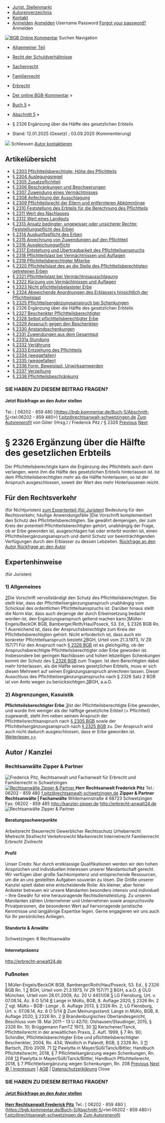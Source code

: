   * [Jurist. Stellenmarkt](https://bgb.kommentar.de/Buch-5/Abschnitt-5/</job-board> "Jurist. Stellenmarkt")
  * [Autorenverzeichnis](https://bgb.kommentar.de/Buch-5/Abschnitt-5/</Autorenverzeichnis> "Autorenverzeichnis")
  * [Kontakt](https://bgb.kommentar.de/Buch-5/Abschnitt-5/</Kontakt>)
  * [Anmelden](https://bgb.kommentar.de/Buch-5/Abschnitt-5/<#login> "show login form") [Anmelden](https://bgb.kommentar.de/Buch-5/Abschnitt-5/<#> "hide login form") Username Password
[Forgot your password?](https://bgb.kommentar.de/Buch-5/Abschnitt-5/</user/forgotpassword>) Anmelden 


[![BGB Online Kommentar](https://bgb.kommentar.de/extension/bgb/design/bgb/images/logo.png)](https://bgb.kommentar.de/Buch-5/Abschnitt-5/</> "BGB Online Kommentar")
Suchen
Navigation
  * [Allgemeiner Teil](https://bgb.kommentar.de/Buch-5/Abschnitt-5/</Buch-1>)
  * [Recht der Schuldverhältnisse](https://bgb.kommentar.de/Buch-5/Abschnitt-5/</Buch-2>)
  * [Sachenrecht](https://bgb.kommentar.de/Buch-5/Abschnitt-5/</Buch-3>)
  * [Familienrecht](https://bgb.kommentar.de/Buch-5/Abschnitt-5/</Buch-4>)
  * [Erbrecht](https://bgb.kommentar.de/Buch-5/Abschnitt-5/</Buch-5>)


  * [Der online BGB-Kommentar](https://bgb.kommentar.de/Buch-5/Abschnitt-5/</>) »
  * [Buch 5](https://bgb.kommentar.de/Buch-5/Abschnitt-5/</Buch-5>) »
  * [Abschnitt 5](https://bgb.kommentar.de/Buch-5/Abschnitt-5/</Buch-5/Abschnitt-5>) »
  * § 2326 Ergänzung über die Hälfte des gesetzlichen Erbteils 
  * Stand: 12.01.2025 (Gesetz) ; 03.09.2020 (Kommentierung) 


![](https://vg01.met.vgwort.de/na/1c9909529ead4f509072c06d9081a7d5)
Schliessen 
[ Autor kontaktieren ](https://bgb.kommentar.de/Buch-5/Abschnitt-5/<#autorKanzlei28100>)
## Artikelübersicht
  * [ § 2303 Pflichtteilsberechtigte; Höhe des Pflichtteils ](https://bgb.kommentar.de/Buch-5/Abschnitt-5/</Buch-5/Abschnitt-5/Pflichtteilsberechtigte-Hoehe-des-Pflichtteils>)
  * [ § 2304 Auslegungsregel ](https://bgb.kommentar.de/Buch-5/Abschnitt-5/</Buch-5/Abschnitt-5/Auslegungsregel>)
  * [ § 2305 Zusatzpflichtteil ](https://bgb.kommentar.de/Buch-5/Abschnitt-5/</Buch-5/Abschnitt-5/Zusatzpflichtteil>)
  * [ § 2306 Beschränkungen und Beschwerungen ](https://bgb.kommentar.de/Buch-5/Abschnitt-5/</Buch-5/Abschnitt-5/Beschraenkungen-und-Beschwerungen>)
  * [ § 2307 Zuwendung eines Vermächtnisses ](https://bgb.kommentar.de/Buch-5/Abschnitt-5/</Buch-5/Abschnitt-5/Zuwendung-eines-Vermaechtnisses>)
  * [ § 2308 Anfechtung der Ausschlagung ](https://bgb.kommentar.de/Buch-5/Abschnitt-5/</Buch-5/Abschnitt-5/Anfechtung-der-Ausschlagung>)
  * [ § 2309 Pflichtteilsrecht der Eltern und entfernteren Abkömmlinge ](https://bgb.kommentar.de/Buch-5/Abschnitt-5/</Buch-5/Abschnitt-5/Pflichtteilsrecht-der-Eltern-und-entfernteren-Abkoemmlinge>)
  * [ § 2310 Feststellung des Erbteils für die Berechnung des Pflichtteils ](https://bgb.kommentar.de/Buch-5/Abschnitt-5/</Buch-5/Abschnitt-5/Feststellung-des-Erbteils-fuer-die-Berechnung-des-Pflichtteils>)
  * [ § 2311 Wert des Nachlasses ](https://bgb.kommentar.de/Buch-5/Abschnitt-5/</Buch-5/Abschnitt-5/Wert-des-Nachlasses>)
  * [ § 2312 Wert eines Landguts ](https://bgb.kommentar.de/Buch-5/Abschnitt-5/</Buch-5/Abschnitt-5/Wert-eines-Landguts>)
  * [ § 2313 Ansatz bedingter, ungewisser oder unsicherer Rechte; Feststellungspflicht des Erben ](https://bgb.kommentar.de/Buch-5/Abschnitt-5/</Buch-5/Abschnitt-5/Ansatz-bedingter-ungewisser-oder-unsicherer-Rechte-Feststellungspflicht-des-Erben>)
  * [ § 2314 Auskunftspflicht des Erben ](https://bgb.kommentar.de/Buch-5/Abschnitt-5/</Buch-5/Abschnitt-5/Auskunftspflicht-des-Erben>)
  * [ § 2315 Anrechnung von Zuwendungen auf den Pflichtteil ](https://bgb.kommentar.de/Buch-5/Abschnitt-5/</Buch-5/Abschnitt-5/Anrechnung-von-Zuwendungen-auf-den-Pflichtteil>)
  * [ § 2316 Ausgleichungspflicht ](https://bgb.kommentar.de/Buch-5/Abschnitt-5/</Buch-5/Abschnitt-5/Ausgleichungspflicht>)
  * [ § 2317 Entstehung und Übertragbarkeit des Pflichtteilsanspruchs ](https://bgb.kommentar.de/Buch-5/Abschnitt-5/</Buch-5/Abschnitt-5/Entstehung-und-Uebertragbarkeit-des-Pflichtteilsanspruchs>)
  * [ § 2318 Pflichtteilslast bei Vermächtnissen und Auflagen ](https://bgb.kommentar.de/Buch-5/Abschnitt-5/</Buch-5/Abschnitt-5/Pflichtteilslast-bei-Vermaechtnissen-und-Auflagen>)
  * [ § 2319 Pflichtteilsberechtigter Miterbe ](https://bgb.kommentar.de/Buch-5/Abschnitt-5/</Buch-5/Abschnitt-5/Pflichtteilsberechtigter-Miterbe>)
  * [ § 2320 Pflichtteilslast des an die Stelle des Pflichtteilsberechtigten getretenen Erben ](https://bgb.kommentar.de/Buch-5/Abschnitt-5/</Buch-5/Abschnitt-5/Pflichtteilslast-des-an-die-Stelle-des-Pflichtteilsberechtigten-getretenen-Erben>)
  * [ § 2321 Pflichtteilslast bei Vermächtnisausschlagung ](https://bgb.kommentar.de/Buch-5/Abschnitt-5/</Buch-5/Abschnitt-5/Pflichtteilslast-bei-Vermaechtnisausschlagung>)
  * [ § 2322 Kürzung von Vermächtnissen und Auflagen ](https://bgb.kommentar.de/Buch-5/Abschnitt-5/</Buch-5/Abschnitt-5/Kuerzung-von-Vermaechtnissen-und-Auflagen>)
  * [ § 2323 Nicht pflichtteilsbelasteter Erbe ](https://bgb.kommentar.de/Buch-5/Abschnitt-5/</Buch-5/Abschnitt-5/Nicht-pflichtteilsbelasteter-Erbe>)
  * [ § 2324 Abweichende Anordnungen des Erblassers hinsichtlich der Pflichtteilslast ](https://bgb.kommentar.de/Buch-5/Abschnitt-5/</Buch-5/Abschnitt-5/Abweichende-Anordnungen-des-Erblassers-hinsichtlich-der-Pflichtteilslast>)
  * [ § 2325 Pflichtteilsergänzungsanspruch bei Schenkungen ](https://bgb.kommentar.de/Buch-5/Abschnitt-5/</Buch-5/Abschnitt-5/Pflichtteilsergaenzungsanspruch-bei-Schenkungen>)
  * § 2326 Ergänzung über die Hälfte des gesetzlichen Erbteils 
  * [ § 2327 Beschenkter Pflichtteilsberechtigter ](https://bgb.kommentar.de/Buch-5/Abschnitt-5/</Buch-5/Abschnitt-5/Beschenkter-Pflichtteilsberechtigter>)
  * [ § 2328 Selbst pflichtteilsberechtigter Erbe ](https://bgb.kommentar.de/Buch-5/Abschnitt-5/</Buch-5/Abschnitt-5/Selbst-pflichtteilsberechtigter-Erbe>)
  * [ § 2329 Anspruch gegen den Beschenkten ](https://bgb.kommentar.de/Buch-5/Abschnitt-5/</Buch-5/Abschnitt-5/Anspruch-gegen-den-Beschenkten>)
  * [ § 2330 Anstandsschenkungen ](https://bgb.kommentar.de/Buch-5/Abschnitt-5/</Buch-5/Abschnitt-5/Anstandsschenkungen>)
  * [ § 2331 Zuwendungen aus dem Gesamtgut ](https://bgb.kommentar.de/Buch-5/Abschnitt-5/</Buch-5/Abschnitt-5/Zuwendungen-aus-dem-Gesamtgut>)
  * [ § 2331a Stundung ](https://bgb.kommentar.de/Buch-5/Abschnitt-5/</Buch-5/Abschnitt-5/Stundung>)
  * [ § 2332 Verjährung ](https://bgb.kommentar.de/Buch-5/Abschnitt-5/</Buch-5/Abschnitt-5/Verjaehrung>)
  * [ § 2333 Entziehung des Pflichtteils ](https://bgb.kommentar.de/Buch-5/Abschnitt-5/</Buch-5/Abschnitt-5/Entziehung-des-Pflichtteils>)
  * [ § 2334 (weggefallen) ](https://bgb.kommentar.de/Buch-5/Abschnitt-5/</Buch-5/Abschnitt-5/weggefallen>)
  * [ § 2335 (weggefallen) ](https://bgb.kommentar.de/Buch-5/Abschnitt-5/</Buch-5/Abschnitt-5/weggefallen2>)
  * [ § 2336 Form, Beweislast, Unwirksamwerden ](https://bgb.kommentar.de/Buch-5/Abschnitt-5/</Buch-5/Abschnitt-5/Form-Beweislast-Unwirksamwerden>)
  * [ § 2337 Verzeihung ](https://bgb.kommentar.de/Buch-5/Abschnitt-5/</Buch-5/Abschnitt-5/Verzeihung>)
  * [ § 2338 Pflichtteilsbeschränkung ](https://bgb.kommentar.de/Buch-5/Abschnitt-5/</Buch-5/Abschnitt-5/Pflichtteilsbeschraenkung>)


### SIE HABEN ZU DIESEM BEITRAG FRAGEN?
####  Jetzt Rückfrage an den Autor stellen 
Tel.: [ 06202 - 859 480 ](https://bgb.kommentar.de/Buch-5/Abschnitt-5/<tel:06202 - 859 480>) f.pitz@rechtsanwalt-schwetzingen.de [Zum Autorenprofil](https://bgb.kommentar.de/Buch-5/Abschnitt-5/<#autorKanzlei28100>)
von Göler (Hrsg.) /  Frederick Pitz / § 2326 
[Previous](https://bgb.kommentar.de/Buch-5/Abschnitt-5/</Buch-5/Abschnitt-5/Pflichtteilsergaenzungsanspruch-bei-Schenkungen> "§ 2325 Pflichtteilsergänzungsanspruch bei Schenkungen") [Next](https://bgb.kommentar.de/Buch-5/Abschnitt-5/</Buch-5/Abschnitt-5/Beschenkter-Pflichtteilsberechtigter> "§ 2327 Beschenkter Pflichtteilsberechtigter")
# § 2326 Ergänzung über die Hälfte des gesetzlichen Erbteils
Der Pflichtteilsberechtigte kann die Ergänzung des Pflichtteils auch dann verlangen, wenn ihm die Hälfte des gesetzlichen Erbteils hinterlassen ist. Ist dem Pflichtteilsberechtigten mehr als die Hälfte hinterlassen, so ist der Anspruch ausgeschlossen, soweit der Wert des mehr Hinterlassenen reicht.
## Für den Rechtsverkehr 
(für Nichtjuristen)
[zum Expertenteil (für Juristen)](https://bgb.kommentar.de/Buch-5/Abschnitt-5/<#expertenhinweise>)
Bedeutung für den Rechtsverkehr, häufige Anwendungsfälle
[1](https://bgb.kommentar.de/Buch-5/Abschnitt-5/<https:/bgb.kommentar.de/Buch-5/Abschnitt-5/Ergaenzung-ueber-die-Haelfte-des-gesetzlichen-Erbteils#1>)Die Vorschrift komplementiert den Schutz des Pflichtteilsberechtigten. Sie gewährt demjenigen, der zum Kreis der potentiell Pflichtteilsberechtigten gehört, unabhängig der Frage, ob er Erbe geworden ist, ausgeschlagen hat oder enterbt worden ist, einen Pflichtteilsergänzungsanspruch und damit Schutz vor beeinträchtigenden Verfügungen durch den Erblasser zu dessen Lebzeiten.
[ Rückfrage an den Autor ](https://bgb.kommentar.de/Buch-5/Abschnitt-5/<#autorKanzlei28100>) [ Rückfrage an den Autor ](https://bgb.kommentar.de/Buch-5/Abschnitt-5/<#autorKanzlei28100>)
## Expertenhinweise
(für Juristen)
### 1) Allgemeines
[2](https://bgb.kommentar.de/Buch-5/Abschnitt-5/<https:/bgb.kommentar.de/Buch-5/Abschnitt-5/Ergaenzung-ueber-die-Haelfte-des-gesetzlichen-Erbteils/Allgemeines#2>)Die Vorschrift vervollständigt den Schutz des Pflichtteilsberechtigten. Sie stellt klar, dass der Pflichtteilsergänzungsanspruch unabhängig vom Schicksal des ordentlichen Pflichtteilsanspruchs ist.
Darüber hinaus stellt die Norm klar, dass auch derjenige der durch Erbeinsetzung bedacht worden ist, den Ergänzungsanspruch geltend machen kann.[1](https://bgb.kommentar.de/Buch-5/Abschnitt-5/<#fn:1>)Müller-Engels/BeckOK BGB, Bamberger/Roth/Hau/Poseck, 53. Ed., § 2326 BGB Rn. 1
Ausreichend ist, dass der Anspruchsberechtigte zum Kreis der Pflichtteilsberechtigten gehört. Nicht erforderlich ist, dass auch ein konkreter Pflichtteilsanspruch besteht.[2](https://bgb.kommentar.de/Buch-5/Abschnitt-5/<#fn:2>)BGH, Urteil vom 21.3.1973, IV ZR 157/71 Für den Anspruch nach [§ 2326 BGB](https://bgb.kommentar.de/Buch-5/Abschnitt-5/</Buch-5/Abschnitt-5/Ergaenzung-ueber-die-Haelfte-des-gesetzlichen-Erbteils>) ist es gleichgültig, ob der Anspruchsberechtigte Pflichtteilsberechtigter oder Erbe geworden ist. Insbesondere bei geringen Nachlässen und hohen lebzeitigen Schenkungen kommt der Schutz des [§ 2326 BGB](https://bgb.kommentar.de/Buch-5/Abschnitt-5/</Buch-5/Abschnitt-5/Ergaenzung-ueber-die-Haelfte-des-gesetzlichen-Erbteils>) zum Tragen. Ist dem Berechtigten dabei mehr hinterlassen, als die Hälfte seines gesetzlichen Erbteils, muss er sich diesen Mehrwert auf seinen Ergänzungsanspruch anrechnen lassen. Dieser Ausschluss des Pflichtteilsergänzungsanspruchs nach § 2326 Satz 2 BGB ist von Amts wegen zu berücksichtigen.[3](https://bgb.kommentar.de/Buch-5/Abschnitt-5/<#fn:3>)BGH, a.a.O.
### 2) Abgrenzungen, Kasuistik
**Pflichtteilsberechtigter Erbe**
[3](https://bgb.kommentar.de/Buch-5/Abschnitt-5/<https:/bgb.kommentar.de/Buch-5/Abschnitt-5/Ergaenzung-ueber-die-Haelfte-des-gesetzlichen-Erbteils/Abgrenzungen-Kasuistik#3>)Ist der Pflichtteilsberechtigte Erbe geworden, und wurde ihm weniger als der hälftige gesetzliche Erbteil (= Pflichtteil) zugewandt, steht ihm neben seinem Anspruch der Pflichtteilsrechtsanspruch nach [§ 2305 BGB](https://bgb.kommentar.de/Buch-5/Abschnitt-5/<https:/bgb.kommentar.de/Buch-5/Abschnitt-5/Zusatzpflichtteil?search=2305>) sowie der Pflichtteilsergänzungsanspruch nach [§ 2325 BGB](https://bgb.kommentar.de/Buch-5/Abschnitt-5/<https:/bgb.kommentar.de/Buch-5/Abschnitt-5/Pflichtteilsergaenzungsanspruch-bei-Schenkungen?search=2325>) zu. Der Anspruch wird auch nicht dadurch ausgeschlossen, dass er Erbe geworden ist.
[Weiterlesen >> ](https://bgb.kommentar.de/Buch-5/Abschnitt-5/</Buch-5/Abschnitt-5/Ergaenzung-ueber-die-Haelfte-des-gesetzlichen-Erbteils/Abgrenzungen-Kasuistik>)
## Autor / Kanzlei
### Rechtsanwälte Zipper & Partner
![Frederick Pitz, Rechtsanwalt und Fachanwalt für Erbrecht und Familienrecht in Schwetzingen](https://bgb.kommentar.de/var/bgb_online/storage/images/users/author/frederick-pitz/434058-5-ger-DE/Frederick-Pitz_profilelogo.jpg)
[ ![Rechtsanwälte Zipper & Partner](https://bgb.kommentar.de/var/bgb_online/storage/images/companies/rechtsanwaelte-zipper-partner/432605-1-ger-DE/Rechtsanwaelte-Zipper-Partner_large.png) ](https://bgb.kommentar.de/Buch-5/Abschnitt-5/<http:/erbrecht-anwalt24.de>)
**Herr Rechtsanwalt Frederick Pitz** Tel.: 06202 - 859 480 f.pitz@rechtsanwalt-schwetzingen.de
**Zipper & Partner Rechtsanwälte | Fachanwälte**
Wildemannstraße 4
68723 Schwetzingen
Fax: 06202 - 859 485
<http://kanzlei-zipper.de>
<http://erbrecht-anwalt24.de>
![Rechtsanwälte Zipper & Partner](https://bgb.kommentar.de/var/bgb_online/storage/images/companies/rechtsanwaelte-zipper-partner/432605-1-ger-DE/Rechtsanwaelte-Zipper-Partner_large.png)
#### Beratungsschwerpunkte
Arbeitsrecht Steuerrecht Gewerblicher Rechtsschutz Urheberrecht Mietrecht Strafrecht Verkehrsrecht Markenrecht Internetrecht Familienrecht Erbrecht Zivilrecht
#### Profil
Unser Credo: Nur durch erstklassige Qualifikationen werden wir den hohen Ansprüchen und individuellen Interessen unserer Mandantschaft gerecht.
Wir verfügen über große Sachkompetenz und entsprechende Ressourcen, um die an uns gestellten Aufgaben souverän zu lösen. Die Größe unserer Kanzlei spielt dabei eine entscheidende Rolle: Als kleiner, aber feiner Anbieter betreuen wir unsere Mandanten besonders intensiv und individuell – Ihre Gewähr für eine herausragende Rechtsdienstleistung.
Zu unseren Mandanten zählen Unternehmer und Unternehmen sowie anspruchsvolle Privatpersonen, die besonderen Wert auf hervorragende juristische Kenntnisse und langjährige Expertise legen. Gerne engagieren wir uns auch für Ihr persönliches Anliegen.
#### Standorte & Anwälte
Schwetzingen: 6 Rechtsanwälte
#### Internetpräsenz
<http://erbrecht-anwalt24.de>
### Fußnoten
[1](https://bgb.kommentar.de/Buch-5/Abschnitt-5/<#>) Müller-Engels/BeckOK BGB, Bamberger/Roth/Hau/Poseck, 53. Ed., § 2326 BGB Rn. 1
[2](https://bgb.kommentar.de/Buch-5/Abschnitt-5/<#>) BGH, Urteil vom 21.3.1973, IV ZR 157/71
[3](https://bgb.kommentar.de/Buch-5/Abschnitt-5/<#>) BGH, a.a.O.
[4](https://bgb.kommentar.de/Buch-5/Abschnitt-5/</Buch-5/Abschnitt-5/Ergaenzung-ueber-die-Haelfte-des-gesetzlichen-Erbteils/Abgrenzungen-Kasuistik#fnref:4>) OLG München, Urteil vom 28.01.2009, Az. 20 U 4451/08
[5](https://bgb.kommentar.de/Buch-5/Abschnitt-5/</Buch-5/Abschnitt-5/Ergaenzung-ueber-die-Haelfte-des-gesetzlichen-Erbteils/Abgrenzungen-Kasuistik#fnref:5>) LG Flensburg, Urt. v. 07.08.14, Az. 8 O 5/14
[6](https://bgb.kommentar.de/Buch-5/Abschnitt-5/</Buch-5/Abschnitt-5/Ergaenzung-ueber-die-Haelfte-des-gesetzlichen-Erbteils/Abgrenzungen-Kasuistik#fnref:6>) Lange in MüKo, BGB, 8. Auflage 2020, § 2326 Rn. 2
[7](https://bgb.kommentar.de/Buch-5/Abschnitt-5/</Buch-5/Abschnitt-5/Ergaenzung-ueber-die-Haelfte-des-gesetzlichen-Erbteils/Abgrenzungen-Kasuistik#fnref:7>) vgl. MüKo – BGB- _Lange_ , 6. Auflage 2013, § 2326 Rn. 2; LG Flensburg, Urt. v. 07.08.14, Az. 8 O 5/14
[8](https://bgb.kommentar.de/Buch-5/Abschnitt-5/</Buch-5/Abschnitt-5/Ergaenzung-ueber-die-Haelfte-des-gesetzlichen-Erbteils/Abgrenzungen-Kasuistik#fnref:8>) Zum Meinungsstand: Lange in MüKo, BGB, 8. Auflage 2020, § 2326 Rn. 2
[9](https://bgb.kommentar.de/Buch-5/Abschnitt-5/</Buch-5/Abschnitt-5/Ergaenzung-ueber-die-Haelfte-des-gesetzlichen-Erbteils/Abgrenzungen-Kasuistik#fnref:9>) Brandenburgisches Oberlandesgericht, Beschluss vom 18. Mai 2011 – 13 U 42/10; Olshausen/Staudinger, 2015, § 2326 Rn. 10; Brüggemann FamTZ 1973, 30
[10](https://bgb.kommentar.de/Buch-5/Abschnitt-5/</Buch-5/Abschnitt-5/Ergaenzung-ueber-die-Haelfte-des-gesetzlichen-Erbteils/Abgrenzungen-Kasuistik#fnref:10>) Kerschener/Tanck, Pflichtteilsrecht in der anwaltlichen Praxis, 2. Aufl. 1999, § 7 Rn. 90; Schindler, Pflichtteilsberechtigter Erbe und pflichtteilsberechtigter Beschenkter, 2004, Rn. 434; Weidlich in Palandt, BGB, § 2326 Rn. 3
[11](https://bgb.kommentar.de/Buch-5/Abschnitt-5/</Buch-5/Abschnitt-5/Ergaenzung-ueber-die-Haelfte-des-gesetzlichen-Erbteils/Abgrenzungen-Kasuistik#fnref:11>) Bartsch, ZErb 2009, 71
[12](https://bgb.kommentar.de/Buch-5/Abschnitt-5/</Buch-5/Abschnitt-5/Ergaenzung-ueber-die-Haelfte-des-gesetzlichen-Erbteils/Abgrenzungen-Kasuistik#fnref:12>) Pawlytta in Mayer/Süß/Tanck/Bittler, Handbuch Pflichtteilsrecht, 2018, § 7 Pflichtteilsergänzung wegen Schenkungen, Rn. 208
[13](https://bgb.kommentar.de/Buch-5/Abschnitt-5/</Buch-5/Abschnitt-5/Ergaenzung-ueber-die-Haelfte-des-gesetzlichen-Erbteils/Abgrenzungen-Kasuistik#fnref:13>) Pawlytta in Mayer/Süß/Tanck/Bittler, Handbuch Pflichtteilsrecht, 2018, § 7 Pflichtteilsergänzung wegen Schenkungen, Rn. 208
[Previous](https://bgb.kommentar.de/Buch-5/Abschnitt-5/</Buch-5/Abschnitt-5/Pflichtteilsergaenzungsanspruch-bei-Schenkungen> "§ 2325 Pflichtteilsergänzungsanspruch bei Schenkungen") [Next](https://bgb.kommentar.de/Buch-5/Abschnitt-5/</Buch-5/Abschnitt-5/Beschenkter-Pflichtteilsberechtigter> "§ 2327 Beschenkter Pflichtteilsberechtigter")
[© | Impressum](https://bgb.kommentar.de/Buch-5/Abschnitt-5/</Kontakt>) | [AGB](https://bgb.kommentar.de/Buch-5/Abschnitt-5/</AGB>) | [Datenschutzerklärung](https://bgb.kommentar.de/Buch-5/Abschnitt-5/</Datenschutzerklaerung-fuer-Leser>)
Close
### SIE HABEN ZU DIESEM BEITRAG FRAGEN?
####  [ Jetzt Rückfrage an den Autor stellen ](https://bgb.kommentar.de/Buch-5/Abschnitt-5/<#autorKanzlei28100>)
[ ](https://bgb.kommentar.de/Buch-5/Abschnitt-5/<#autorKanzlei28100>)
**[Herr Rechtsanwalt Frederick Pitz](https://bgb.kommentar.de/Buch-5/Abschnitt-5/<#autorKanzlei28100>)** Tel.: [ 06202 - 859 480 ](https://bgb.kommentar.de/Buch-5/Abschnitt-5/<tel:06202 - 859 480>) f.pitz@rechtsanwalt-schwetzingen.de [Zum Autorenprofil](https://bgb.kommentar.de/Buch-5/Abschnitt-5/<#autorKanzlei28100>)

